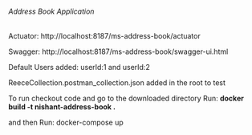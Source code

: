 ###### Address Book Application


Actuator: http://localhost:8187/ms-address-book/actuator

Swagger: http://localhost:8187/ms-address-book/swagger-ui.html

Default Users added: userId:1 and userId:2

ReeceCollection.postman_collection.json added in the root to test

To run checkout code and go to the downloaded directory
Run: <b>docker build -t nishant-address-book .</b>

and then Run: docker-compose up